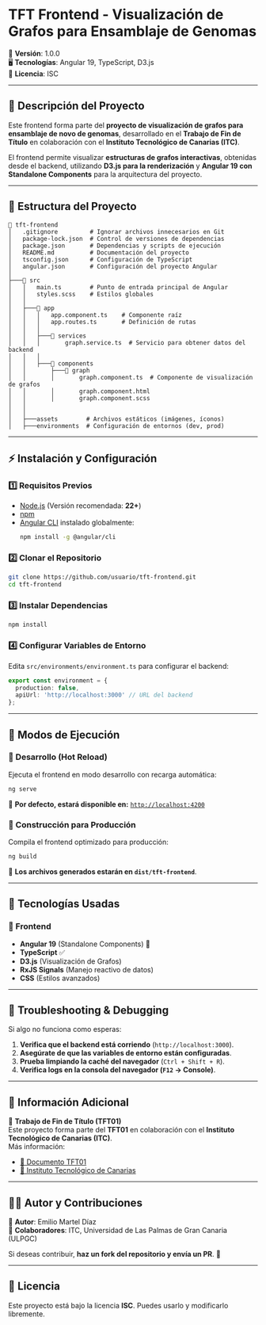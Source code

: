 # **TFT Frontend - Visualización de Grafos para Ensamblaje de Genomas**  

📌 **Versión**: 1.0.0  
🖥 **Tecnologías**: Angular 19, TypeScript, D3.js  
📜 **Licencia**: ISC  

---

## **📌 Descripción del Proyecto**  
Este frontend forma parte del **proyecto de visualización de grafos para ensamblaje de novo de genomas**, desarrollado en el **Trabajo de Fin de Título** en colaboración con el **Instituto Tecnológico de Canarias (ITC)**.  

El frontend permite visualizar **estructuras de grafos interactivas**, obtenidas desde el backend, utilizando **D3.js para la renderización** y **Angular 19 con Standalone Components** para la arquitectura del proyecto.  

---

## **📂 Estructura del Proyecto**  
```
📂 tft-frontend
│   .gitignore         # Ignorar archivos innecesarios en Git
│   package-lock.json  # Control de versiones de dependencias
│   package.json       # Dependencias y scripts de ejecución
│   README.md          # Documentación del proyecto
│   tsconfig.json      # Configuración de TypeScript
│   angular.json       # Configuración del proyecto Angular
│
├───📂 src
│   │   main.ts        # Punto de entrada principal de Angular
│   │   styles.scss    # Estilos globales
│   │
│   ├───📂 app
│   │   │   app.component.ts    # Componente raíz
│   │   │   app.routes.ts       # Definición de rutas
│   │   │
│   │   ├───📂 services
│   │   │       graph.service.ts  # Servicio para obtener datos del backend
│   │   │
│   │   ├───📂 components
│   │       ├───📂 graph
│   │       │       graph.component.ts  # Componente de visualización de grafos
│   │       │       graph.component.html
│   │       │       graph.component.scss
│   │   
│   │
│   ├───assets        # Archivos estáticos (imágenes, íconos)
│   ├───environments  # Configuración de entornos (dev, prod)
```

---

## **⚡ Instalación y Configuración**  

### **1️⃣ Requisitos Previos**  
- [Node.js](https://nodejs.org/) (Versión recomendada: **22+**)  
- [npm](https://www.npmjs.com/)  
- [Angular CLI](https://angular.io/cli) instalado globalmente:  
  ```bash
  npm install -g @angular/cli
  ```

### **2️⃣ Clonar el Repositorio**  
```bash
git clone https://github.com/usuario/tft-frontend.git
cd tft-frontend
```

### **3️⃣ Instalar Dependencias**  
```bash
npm install
```

### **4️⃣ Configurar Variables de Entorno**  
Edita `src/environments/environment.ts` para configurar el backend:  
```typescript
export const environment = {
  production: false,
  apiUrl: 'http://localhost:3000' // URL del backend
};
```

---

## **🚀 Modos de Ejecución**  

### **🔹 Desarrollo (Hot Reload)**
Ejecuta el frontend en modo desarrollo con recarga automática:  
```bash
ng serve
```
📌 **Por defecto, estará disponible en:** [`http://localhost:4200`](http://localhost:4200)  

### **🔹 Construcción para Producción**
Compila el frontend optimizado para producción:  
```bash
ng build
```
📌 **Los archivos generados estarán en `dist/tft-frontend`**.  


---


## **📌 Tecnologías Usadas**  

### **🔹 Frontend**
- **Angular 19** (Standalone Components) 🚀  
- **TypeScript** ✅  
- **D3.js** (Visualización de Grafos)  
- **RxJS Signals** (Manejo reactivo de datos)  
- **CSS** (Estilos avanzados)  


---

## **📌 Troubleshooting & Debugging**
Si algo no funciona como esperas:  

1. **Verifica que el backend está corriendo** (`http://localhost:3000`).  
2. **Asegúrate de que las variables de entorno están configuradas**.  
3. **Prueba limpiando la caché del navegador** (`Ctrl + Shift + R`).  
4. **Verifica logs en la consola del navegador (`F12` → Console)**.  

---

## **📌 Información Adicional**
📘 **Trabajo de Fin de Título (TFT01)**  
Este proyecto forma parte del **TFT01** en colaboración con el **Instituto Tecnológico de Canarias (ITC)**.  
Más información:  
- [📄 Documento TFT01](https://drive.google.com/file/d/1emKnprueySC8kMen3JYUOPBANlWkGwCl/view?usp=sharing)  
- [🔬 Instituto Tecnológico de Canarias](https://www.itccanarias.org/)  

---

## **👨‍💻 Autor y Contribuciones**
📌 **Autor**: Emilio Martel Díaz  
🔗 **Colaboradores**: ITC, Universidad de Las Palmas de Gran Canaria (ULPGC)  

Si deseas contribuir, **haz un fork del repositorio y envía un PR**. 🚀  

---

## **📜 Licencia**
Este proyecto está bajo la licencia **ISC**. Puedes usarlo y modificarlo libremente.  
